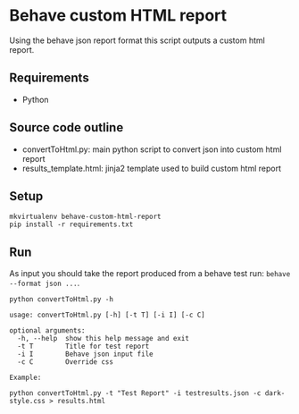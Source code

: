 # Behave custom HTML report

Using the behave json report format this script outputs a custom html report.

## Requirements

* Python

## Source code outline

* convertToHtml.py: main python script to convert json into custom html report
* results_template.html: jinja2 template used to build custom html report

## Setup

```
mkvirtualenv behave-custom-html-report
pip install -r requirements.txt
```

## Run

As input you should take the report produced from a behave test run: `behave --format json ...`.

```
python convertToHtml.py -h

usage: convertToHtml.py [-h] [-t T] [-i I] [-c C]

optional arguments:
  -h, --help  show this help message and exit
  -t T        Title for test report
  -i I        Behave json input file
  -c C        Override css

Example:

python convertToHtml.py -t "Test Report" -i testresults.json -c dark-style.css > results.html
```
